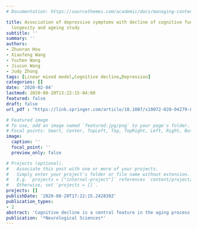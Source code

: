 ```yaml
---
# Documentation: https://sourcethemes.com/academic/docs/managing-content/

title: Association of depressive symptoms with decline of cognitive function—Rugao
  longevity and ageing study
subtitle: ''
summary: ''
authors:
- Zhuoran Hou
- Xiaofeng Wang
- Yuchen Wang
- Jiucun Wang
- Judy Zhong
tags: [Linear mixed model,Cognitive decline,Depression]
categories: []
date: '2020-02-04'
lastmod: 2020-08-20T13:22:15-04:00
featured: false
draft: false
url_pdf : "https://link.springer.com/article/10.1007/s10072-020-04279-8"

# Featured image
# To use, add an image named `featured.jpg/png` to your page's folder.
# Focal points: Smart, Center, TopLeft, Top, TopRight, Left, Right, BottomLeft, Bottom, BottomRight.
image:
  caption: ''
  focal_point: ''
  preview_only: false

# Projects (optional).
#   Associate this post with one or more of your projects.
#   Simply enter your project's folder or file name without extension.
#   E.g. `projects = ["internal-project"]` references `content/project/deep-learning/index.md`.
#   Otherwise, set `projects = []`.
projects: []
publishDate: '2020-08-20T17:22:15.242830Z'
publication_types:
- 2
abstract: 'Cognitive decline is a central feature in the aging process. Previous studies have indicated an association between depressive symptoms and cognitive decline in Caucasian populations. However, few studies have examined the effect of changes in depression on the trajectory of cognitive decline. Here, we included 580 participants with normal cognitive ability and complete cognitive and depression data from the Rugao Longevity and Ageing Study (RuLAS). We explored the relationship between depressive symptoms and cognitive decline in these participants.We examined how the change in depressive symptoms affected the trajectory in the HDS-R (the Revised Hasegawa Dementia Scale) scores by comparing cognition function in both the depression deterioration group and the depression steady group by using a linear mixed model. The results indicated that those with deteriorating depression tended to have faster cognitive declines than those with steady depression, indicated by the significance of the interaction term of GDS (Geriatric Depression Scale) groups and time (unadjusted model, β = − 0.673, p < 0.001). The results remained significant after adding demographic covariates. Moreover, we found that those with the worst depressive symptoms at baseline had the worst cognition in subsequent years (GDS = 0 group vs. GDS ≥ group in the unadjusted model: β = − 1.522, p < 0.003), while the slope of change was not significantly different among groups (GDS = 0 group × time vs. GDS > =4 group × time in the unadjusted model: β = − 0.045, p = 0.857). Therefore, we found that depressive symptom deterioration was significantly associated with faster cognitive decline. Medical interventions for depression may decrease the number of older Chinese individuals who experience early-stage cognitive decline. '
publication: '*Neurological Sciences*'
---
```

